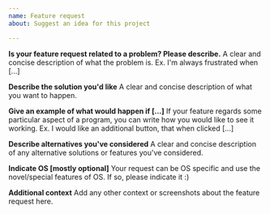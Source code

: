 ```yaml
---
name: Feature request
about: Suggest an idea for this project

---
```


**Is your feature request related to a problem? Please describe.**
A clear and concise description of what the problem is. Ex. I'm always frustrated when [...]

**Describe the solution you'd like**
A clear and concise description of what you want to happen.

**Give an example of what would happen  if [...]**
If your feature regards some particular aspect of a program, you can write how you would like to see it working. Ex. I would like an additional button, that when clicked [...]

**Describe alternatives you've considered**
A clear and concise description of any alternative solutions or features you've considered.

**Indicate OS [mostly optional]**
Your request can be OS specific and use the novel/special features of OS. If so, please indicate it :)

**Additional context**
Add any other context or screenshots about the feature request here.
